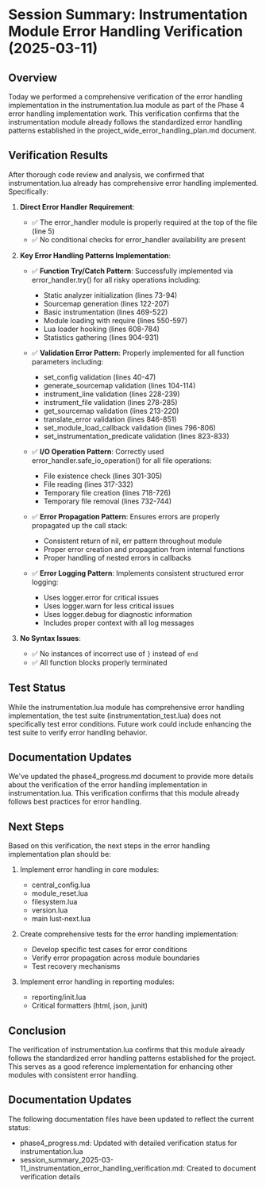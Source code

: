 # Session Summary: Instrumentation Module Error Handling Verification (2025-03-11)

## Overview

Today we performed a comprehensive verification of the error handling implementation in the instrumentation.lua module as part of the Phase 4 error handling implementation work. This verification confirms that the instrumentation module already follows the standardized error handling patterns established in the project_wide_error_handling_plan.md document.

## Verification Results

After thorough code review and analysis, we confirmed that instrumentation.lua already has comprehensive error handling implemented. Specifically:

1. **Direct Error Handler Requirement**:
   - ✅ The error_handler module is properly required at the top of the file (line 5)
   - ✅ No conditional checks for error_handler availability are present

2. **Key Error Handling Patterns Implementation**:
   - ✅ **Function Try/Catch Pattern**: Successfully implemented via error_handler.try() for all risky operations including:
     - Static analyzer initialization (lines 73-94)
     - Sourcemap generation (lines 122-207)
     - Basic instrumentation (lines 469-522)
     - Module loading with require (lines 550-597)
     - Lua loader hooking (lines 608-784)
     - Statistics gathering (lines 904-931)
   
   - ✅ **Validation Error Pattern**: Properly implemented for all function parameters including:
     - set_config validation (lines 40-47)
     - generate_sourcemap validation (lines 104-114)
     - instrument_line validation (lines 228-239)
     - instrument_file validation (lines 278-285)
     - get_sourcemap validation (lines 213-220)
     - translate_error validation (lines 846-851)
     - set_module_load_callback validation (lines 796-806)
     - set_instrumentation_predicate validation (lines 823-833)
   
   - ✅ **I/O Operation Pattern**: Correctly used error_handler.safe_io_operation() for all file operations:
     - File existence check (lines 301-305)
     - File reading (lines 317-332)
     - Temporary file creation (lines 718-726)
     - Temporary file removal (lines 732-744)
   
   - ✅ **Error Propagation Pattern**: Ensures errors are properly propagated up the call stack:
     - Consistent return of nil, err pattern throughout module
     - Proper error creation and propagation from internal functions
     - Proper handling of nested errors in callbacks
   
   - ✅ **Error Logging Pattern**: Implements consistent structured error logging:
     - Uses logger.error for critical issues
     - Uses logger.warn for less critical issues
     - Uses logger.debug for diagnostic information
     - Includes proper context with all log messages

3. **No Syntax Issues**:
   - ✅ No instances of incorrect use of `}` instead of `end`
   - ✅ All function blocks properly terminated

## Test Status

While the instrumentation.lua module has comprehensive error handling implementation, the test suite (instrumentation_test.lua) does not specifically test error conditions. Future work could include enhancing the test suite to verify error handling behavior.

## Documentation Updates

We've updated the phase4_progress.md document to provide more details about the verification of the error handling implementation in instrumentation.lua. This verification confirms that this module already follows best practices for error handling.

## Next Steps

Based on this verification, the next steps in the error handling implementation plan should be:

1. Implement error handling in core modules:
   - central_config.lua 
   - module_reset.lua
   - filesystem.lua
   - version.lua
   - main lust-next.lua

2. Create comprehensive tests for the error handling implementation:
   - Develop specific test cases for error conditions
   - Verify error propagation across module boundaries
   - Test recovery mechanisms

3. Implement error handling in reporting modules:
   - reporting/init.lua
   - Critical formatters (html, json, junit)

## Conclusion

The verification of instrumentation.lua confirms that this module already follows the standardized error handling patterns established for the project. This serves as a good reference implementation for enhancing other modules with consistent error handling.

## Documentation Updates

The following documentation files have been updated to reflect the current status:
- phase4_progress.md: Updated with detailed verification status for instrumentation.lua
- session_summary_2025-03-11_instrumentation_error_handling_verification.md: Created to document verification details